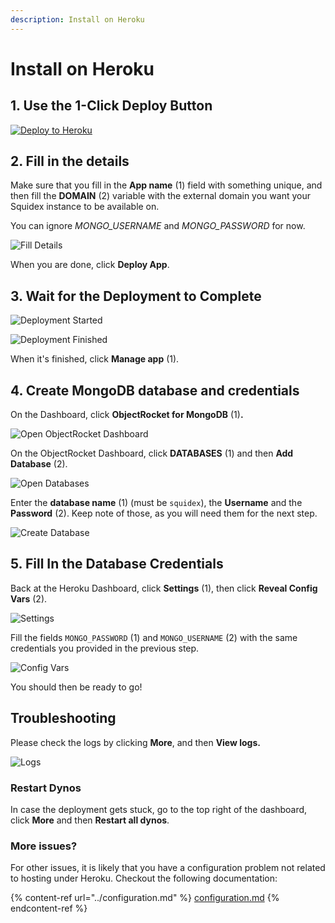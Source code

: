 ```yaml
---
description: Install on Heroku
---
```


# Install on Heroku

## 1. Use the 1-Click Deploy Button

[![Deploy to Heroku](https://img.shields.io/badge/-Deploy%20to%20Heroku-430098?style=for-the-badge\&logo=heroku\&logoColor=ffffff)](https://heroku.com/deploy?template=https://github.com/Squidex/squidex)

## 2. Fill in the details

Make sure that you fill in the **App name** (1) field with something unique, and then fill the **DOMAIN** (2) variable with the external domain you want your Squidex instance to be available on.

You can ignore _MONGO\_USERNAME_ and _MONGO\_PASSWORD_ for now.

![Fill Details](../../../.gitbook/assets/heroku-2.png)

When you are done, click **Deploy App**.

## 3. Wait for the Deployment to Complete

![Deployment Started](../../../.gitbook/assets/heroku-3-1.png)

![Deployment Finished](../../../.gitbook/assets/heroku-3-2.png)

When it's finished, click **Manage app** (1).

## 4. Create MongoDB database and credentials

On the Dashboard, click **ObjectRocket for MongoDB** (1)**.**

![Open ObjectRocket Dashboard](../../../.gitbook/assets/heroku-4-1.png)

On the ObjectRocket Dashboard, click **DATABASES** (1) and then **Add Database** (2).

![Open Databases](../../../.gitbook/assets/heroku-4-2.png)

Enter the **database name** (1) (must be `squidex`), the **Username** and the **Password** (2). Keep note of those, as you will need them for the next step.

![Create Database](../../../.gitbook/assets/heroku-4-3.png)

## 5. Fill In the Database Credentials

Back at the Heroku Dashboard, click **Settings** (1), then click **Reveal Config Vars** (2).

![Settings](../../../.gitbook/assets/heroku-5-1.png)

Fill the fields `MONGO_PASSWORD` (1) and `MONGO_USERNAME` (2) with the same credentials you provided in the previous step.

![Config Vars](../../../.gitbook/assets/heroku-5-2.png)

You should then be ready to go!

## Troubleshooting

Please check the logs by clicking **More**, and then **View logs.**

![Logs](../../../.gitbook/assets/heroku-troubleshooting.png)

### Restart Dynos

In case the deployment gets stuck, go to the top right of the dashboard, click **More** and then **Restart all dynos**.

### More issues?

For other issues, it is likely that you have a configuration problem not related to hosting under Heroku. Checkout the following documentation:

{% content-ref url="../configuration.md" %}
[configuration.md](../configuration.md)
{% endcontent-ref %}
